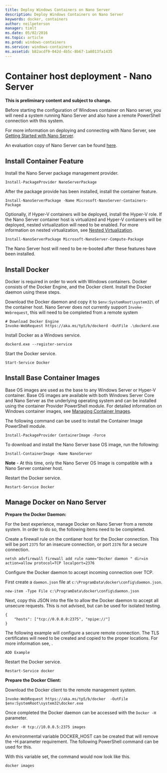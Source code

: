```yaml
---
title: Deploy Windows Containers on Nano Server
description: Deploy Windows Containers on Nano Server
keywords: docker, containers
author: neilpeterson
manager: timlt
ms.date: 05/02/2016
ms.topic: article
ms.prod: windows-containers
ms.service: windows-containers
ms.assetid: b82acdf9-042d-4b5c-8b67-1a8013fa1435
---
```


# Container host deployment - Nano Server

**This is preliminary content and subject to change.** 

Before starting the configuration of Windows container on Nano server, you will need a system running Nano Server and also have a remote PowerShell connection with this system.

For more information on deploying and connecting with Nano Server, see [Getting Started with Nano Server]( https://technet.microsoft.com/en-us/library/mt126167.aspx).

An evaluation copy of Nano Server can be found [here](https://msdn.microsoft.com/en-us/virtualization/windowscontainers/nano_eula).

## Install Container Feature

Install the Nano Server package management provider.

```none
Install-PackageProvider NanoServerPackage
```

After the package provide has been installed, install the container feature.

```none
Install-NanoServerPackage -Name Microsoft-NanoServer-Containers-Package
```

Optionally, if Hyper-V containers will be deployed, install the Hyper-V role. If the Nano Server container host is virtualized and Hyper-V contianers will be deployed, nested virtualization will need to be enabled. For more information on nested virtualization, see [Nested Virtualization]( https://msdn.microsoft.com/en-us/virtualization/hyperv_on_windows/user_guide/nesting).

```none
Install-NanoServerPackage Microsoft-NanoServer-Compute-Package
```

The Nano Server host will need to be re-booted after these features have been installed.

## Install Docker

Docker is required in order to work with Windows containers. Docker consists of the Docker Engine, and the Docker client. Install the Docker daemon using these steps.


Download the Docker daemon and copy it to `$env:SystemRoot\system32\` of the container host. Nano Server does not currently support `Invoke-Webrequest`, this will need to be completed from a remote system

```none
# Download Docker Engine
Invoke-WebRequest https://aka.ms/tp5/b/dockerd -OutFile .\dockerd.exe
```

Install Docker as a Windows service.

```none
dockerd.exe --register-service
```

Start the Docker service.

```none
Start-Service Docker
```

## Install Base Container Images

Base OS images are used as the base to any Windows Server or Hyper-V container. Base OS images are available with both Windows Server Core and Nano Server as the underlying operating system and can be installed using the container Provider PowerShell module. For detailed information on Windows container images, see [Managing Container Images](../management/manage_images.md).

The following command can be used to install the Container Image PowerShell module.

```none
Install-PackageProvider ContainerImage -Force
```

To download and install the Nano Server base OS image, run the following:

```none
Install-ContainerImage -Name NanoServer
```

**Note** - At this time, only the Nano Server OS Image is compatible with a Nano Server container host.

Restart the Docker service.

```none
Restart-Service Docker
```

## Manage Docker on Nano Server

**Prepare the Docker Daemon:**

For the best experience, manage Docker on Nano Server from a remote system. In order to do so, the following items need to be completed.

Create a firewall rule on the contianer host for the Docker connection. This will be port `2375` for an insecure connection, or port `2376` for a secure connection.

```none
netsh advfirewall firewall add rule name="Docker daemon " dir=in action=allow protocol=TCP localport=2376
```

Configure the Docker daemon to accept incoming connection over TCP.

First create a `daemon.json` file at `c:\ProgramData\docker\config\daemon.json`.

```none
new-item -Type File c:\ProgramData\docker\config\daemon.json
```

Next, copy this JSON into the file to allow the Docker daemon to accept all unsecure requests. This is not advised, but can be used for isolated testing.

```none
{
    "hosts": ["tcp://0.0.0.0:2375", "npipe://"]
}
```

The following example will configure a secure remote connection. The TLS certificates will need to be created and copied to the proper locations. For more information see, []().

```none
ADD Example
```

Restart the Docker service.

```none
Restart-Service docker
```

**Prepare the Docker Client:**

Download the Docker client to the remote management system.

```none
Invoke-WebRequest https://aka.ms/tp5/b/docker  -OutFile $env:SystemRoot\system32\docker.exe
```

Once completed the Docker daemon can be accessed with the `Docker -H` parameter.

```none
docker -H tcp://10.0.0.5:2375 images
```

An environmental variable DOCKER_HOST can be created that will remove the –H parameter requirement. The following PowerShell command can be used for this.

With this variable set, the command would now look like this.

```none
docker images
```